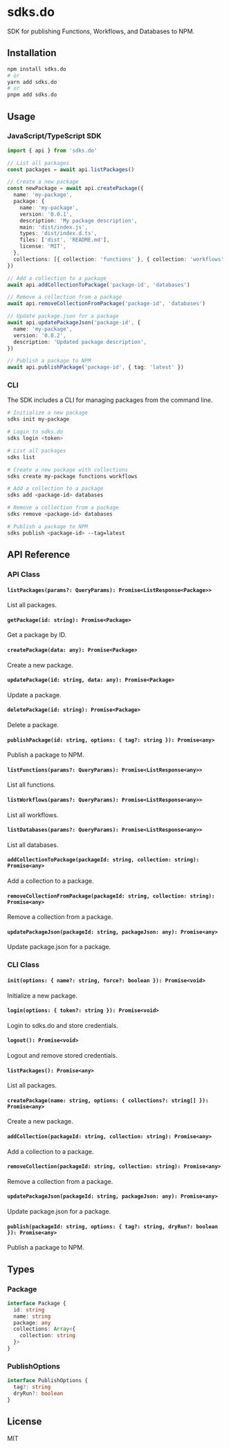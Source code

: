 # sdks.do

SDK for publishing Functions, Workflows, and Databases to NPM.

## Installation

```bash
npm install sdks.do
# or
yarn add sdks.do
# or
pnpm add sdks.do
```

## Usage

### JavaScript/TypeScript SDK

```typescript
import { api } from 'sdks.do'

// List all packages
const packages = await api.listPackages()

// Create a new package
const newPackage = await api.createPackage({
  name: 'my-package',
  package: {
    name: 'my-package',
    version: '0.0.1',
    description: 'My package description',
    main: 'dist/index.js',
    types: 'dist/index.d.ts',
    files: ['dist', 'README.md'],
    license: 'MIT',
  },
  collections: [{ collection: 'functions' }, { collection: 'workflows' }],
})

// Add a collection to a package
await api.addCollectionToPackage('package-id', 'databases')

// Remove a collection from a package
await api.removeCollectionFromPackage('package-id', 'databases')

// Update package.json for a package
await api.updatePackageJson('package-id', {
  name: 'my-package',
  version: '0.0.2',
  description: 'Updated package description',
})

// Publish a package to NPM
await api.publishPackage('package-id', { tag: 'latest' })
```

### CLI

The SDK includes a CLI for managing packages from the command line.

```bash
# Initialize a new package
sdks init my-package

# Login to sdks.do
sdks login <token>

# List all packages
sdks list

# Create a new package with collections
sdks create my-package functions workflows

# Add a collection to a package
sdks add <package-id> databases

# Remove a collection from a package
sdks remove <package-id> databases

# Publish a package to NPM
sdks publish <package-id> --tag=latest
```

## API Reference

### API Class

#### `listPackages(params?: QueryParams): Promise<ListResponse<Package>>`

List all packages.

#### `getPackage(id: string): Promise<Package>`

Get a package by ID.

#### `createPackage(data: any): Promise<Package>`

Create a new package.

#### `updatePackage(id: string, data: any): Promise<Package>`

Update a package.

#### `deletePackage(id: string): Promise<Package>`

Delete a package.

#### `publishPackage(id: string, options: { tag?: string }): Promise<any>`

Publish a package to NPM.

#### `listFunctions(params?: QueryParams): Promise<ListResponse<any>>`

List all functions.

#### `listWorkflows(params?: QueryParams): Promise<ListResponse<any>>`

List all workflows.

#### `listDatabases(params?: QueryParams): Promise<ListResponse<any>>`

List all databases.

#### `addCollectionToPackage(packageId: string, collection: string): Promise<any>`

Add a collection to a package.

#### `removeCollectionFromPackage(packageId: string, collection: string): Promise<any>`

Remove a collection from a package.

#### `updatePackageJson(packageId: string, packageJson: any): Promise<any>`

Update package.json for a package.

### CLI Class

#### `init(options: { name?: string, force?: boolean }): Promise<void>`

Initialize a new package.

#### `login(options: { token?: string }): Promise<void>`

Login to sdks.do and store credentials.

#### `logout(): Promise<void>`

Logout and remove stored credentials.

#### `listPackages(): Promise<any>`

List all packages.

#### `createPackage(name: string, options: { collections?: string[] }): Promise<any>`

Create a new package.

#### `addCollection(packageId: string, collection: string): Promise<any>`

Add a collection to a package.

#### `removeCollection(packageId: string, collection: string): Promise<any>`

Remove a collection from a package.

#### `updatePackageJson(packageId: string, packageJson: any): Promise<any>`

Update package.json for a package.

#### `publish(packageId: string, options: { tag?: string, dryRun?: boolean }): Promise<any>`

Publish a package to NPM.

## Types

### Package

```typescript
interface Package {
  id: string
  name: string
  package: any
  collections: Array<{
    collection: string
  }>
}
```

### PublishOptions

```typescript
interface PublishOptions {
  tag?: string
  dryRun?: boolean
}
```

## License

MIT
